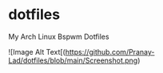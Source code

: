 # dotfiles
My Arch Linux Bspwm Dotfiles

![Image Alt Text[(https://github.com/Pranay-Lad/dotfiles/blob/main/Screenshot.png)
